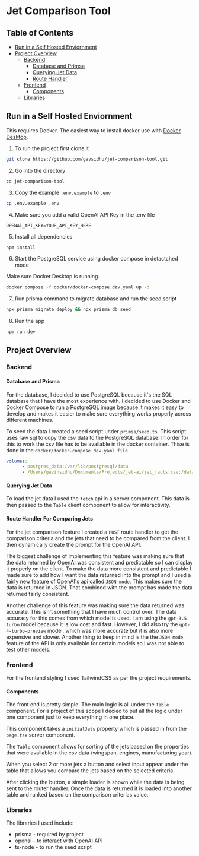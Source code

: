 # Jet Comparison Tool

## Table of Contents

- [Run in a Self Hosted Enviornment](#run-in-a-self-hosted-enviornment)
- [Project Overview](#project-overview)
    - [Backend](#backend)
        - [Database and Primsa](#database-and-prisma)
        - [Querying Jet Data](#querying-jet-data)
        - [Route Handler](#route-handler-for-comparing-jets)
    - [Frontend](#frontend)
        - [Components](#components)
    - [Libraries](#libraries)



## Run in a Self Hosted Enviornment

This requires Docker. The easiest way to install docker use with [Docker Desktop](https://www.docker.com/products/docker-desktop/).

1. To run the project first clone it

```sh
git clone https://github.com/gavsidhu/jet-comparison-tool.git
```

2. Go into the directory 

```
cd jet-comparison-tool
```

3. Copy the example `.env.example` to `.env`

```sh
cp .env.example .env
```

4. Make sure you add a valid OpenAI API Key in the .env file

```env
OPENAI_API_KEY=YOUR_API_KEY_HERE
```

5. Install all dependencies

```sh
npm install
```

6. Start the PostgreSQL service using docker compose in detactched mode

Make sure Docker Desktop is running.

```sh
docker compose -f docker/docker-compose.dev.yaml up -d
```


7. Run prisma command to migrate database and run the seed script
```sh
npx prisma migrate deploy && npx prisma db seed
```

8. Run the app
```sh
npm run dev
```

## Project Overview

### Backend

#### Database and Prisma

For the database, I decided to use PostgreSQL because it's the SQL database that I have the most experience with. I decided to use Docker and Docker Compose to run a PostgreSQL image because it makes it easy to develop and makes it easier to make sure everything works properly across different machines.

To seed the data I created a seed script under `primsa/seed.ts`. This script uses raw sql to copy the csv data to the PostgreSQL database. In order for this to work the csv file has to be available in the docker container. Thise is done in the `docker/docker-compose.dev.yaml file`

```yaml
volumes:
      - postgres_data:/var/lib/postgresql/data
      - /Users/gavinsidhu/Documents/Projects/jet-ai/jet_facts.csv:/data/jet_facts.csv # make sure the csv file is available in Docker container
```

#### Querying Jet Data

To load the jet data I used the `fetch` api in a server component. This data is then passed to the `Table` client component to allow for interactivity.

#### Route Handler For Comparing Jets

For the jet comparison feature I created a `POST` route handler to get the comparison criteria and the jets that need to be compared from the client. I then dynamically create the prompt for the OpenAI API.

The biggest challenge of implementing this feature was making sure that the data returned by OpenAI was consistent and predictable so I can display it properly on the client. To make the data more consistent and predictable I made sure to add how I want the data returned into the prompt and I used a fairly new feature of OpenAI's api called `JSON mode`. This makes sure the data is returned in JSON. That combined with the prompt has made the data returned fairly consistent.

Another challenge of this feature was making sure the data returned was accurate. This isn't something that I have much control over. The data accuracy for this comes from which model is used. I am using the `gpt-3.5-turbo` model because it is low cost and fast. However, I did also try the `gpt-4-turbo-preview` model. which was more accurate but it is also more expensive and slower. Another thing to keep in mind is the the `JSON mode` feature of the API is only available for certain models so I was not able to test other models.

### Frontend

For the frontend styling I used TailwindCSS as per the project requirements.

#### Components

The front end is pretty simple. The main logic is all under the `Table` component. For a project of this scope I decied to put all the logic under one component just to keep everything in one place.

This component takes a `initialJets` property which is passed in from the `page.tsx` server component.

The `Table` component allows for sorting of the jets based on the properties that were available in the csv data (wingspan, engines, manufacturing year).

When you select 2 or more jets a button and select input appear under the table that allows you compare the jets based on the selected criteria.

After clicking the button, a simple loader is shown while the data is being sent to the router handler. Once the data is returned it is loaded into another table and ranked based on the comparison criterias value.

### Libraries

The libraries I used include:
- prisma - required by project
- openai - to interact with OpenAI API
- ts-node -  to run the seed script
